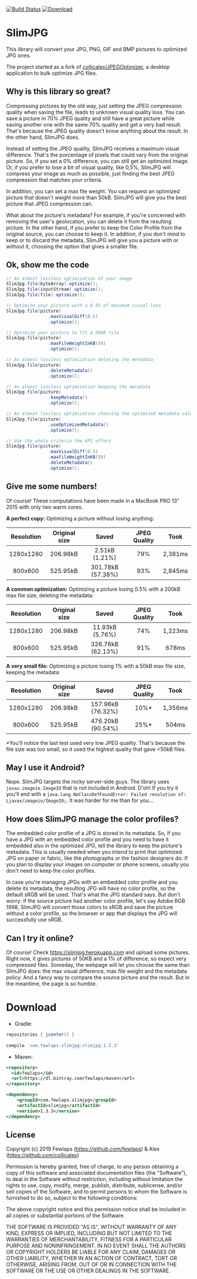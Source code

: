 [![Build Status](https://travis-ci.org/Fewlaps/slim-jpg.svg?branch=master)](https://travis-ci.org/Fewlaps/slim-jpg)
[![Download](https://api.bintray.com/packages/fewlaps/maven/slimjpg/images/download.svg) ](https://bintray.com/fewlaps/maven/slimjpg/_latestVersion)
# SlimJPG

This library will convert your JPG, PNG, GIF and BMP pictures to optimized JPG ones.

The project started as a fork of [collicalex/JPEGOptimizer](https://github.com/collicalex/JPEGOptimizer), a desktop application to bulk optimize JPG files.


## Why is this library so great?

Compressing pictures by the old way, just setting the JPEG compression quality when saving the file, leads to unknown visual quality loss. You can save a picture in 70% JPEG quality and still have a great picture while saving another one with the same 70% quality and get a very bad result. That's because the JPEG quality doesn't know anything about the result. In the other hand, SlimJPG does.

Instead of setting the JPEG quality, SlimJPG receives a maximum visual difference. That's the porcentage of pixels that could vary from the original picture. So, if you set a 0% difference, you can still get an optimized image. Or, if you prefer to lose a bit of visual quality, like 0,5%, SlimJPG will compress your image as much as possible, just finding the best JPEG compression that matches your criteria. 

In addition, you can set a max file weight. You can request an optimized picture that doesn't weight more than 50kB. SlimJPG will give you the best picture that JPEG compression can.

What about the picture's metadata? For example, if you're concerned with removing the user's geolocation, you can delete it from the resulting picture. In the other hand, if you prefer to keep the Color Profile from the original source, you can choose to keep it. In addition, if you don't mind to keep or to discard the metadata, SlimJPG will give you a picture with or without it, choosing the option that gives a smaller file.


## Ok, show me the code

```java
// An almost lossless optimization of your image
SlimJpg.file(byteArray).optimize();
SlimJpg.file(inputStream).optimize();
SlimJpg.file(file).optimize();

// Optimize your picture with a 0.5% of maximum visual loss
SlimJpg.file(picture)
                .maxVisualDiff(0.5)
                .optimize();

// Optimize your picture to fit a 50kB file
SlimJpg.file(picture)
                .maxFileWeightInKB(50)
                .optimize();

// An almost lossless optimization deleting the metadata
SlimJpg.file(picture)
                .deleteMetadata()
                .optimize();

// An almost lossless optimization keeping the metadata
SlimJpg.file(picture)
                .keepMetadata()
                .optimize();

// An almost lossless optimization choosing the optimised metadata value
SlimJpg.file(picture)
                .useOptimizedMetadata()
                .optimize();

// Use the whole criteria the API offers
SlimJpg.file(picture)
                .maxVisualDiff(0.5)
                .maxFileWeightInKB(50)
                .deleteMetadata()
                .optimize();
```


## Give me some numbers!

Of course! These computations have been made in a MacBook PRO 13" 2015 with only two warm cores.

**A perfect copy:** Optimizing a picture without losing anything:

|Resolution|Original size|Saved|JPEG Quality|Took|
|:---:|:---:|:---:|:---:|:---:|
|1280x1280|206.98kB|2.51kB (1.21%)|79%|2,381ms|
|800x600|525.95kB|301.78kB (57.38%)|93%|2,845ms|

**A common optimization:** Optimizing a picture losing 0.5% with a 200kB max file size, deleting the metadata:

|Resolution|Original size|Saved|JPEG Quality|Took|
|:---:|:---:|:---:|:---:|:---:|
|1280x1280|206.98kB|11.93kB (5.76%)|74%|1,223ms|
|800x600|525.95kB|326.76kB (62.13%)|91%|678ms|

**A very small file:** Optimizing a picture losing 1% with a 50kB max file size, keeping the metadata:

|Resolution|Original size|Saved|JPEG Quality|Took|
|:---:|:---:|:---:|:---:|:---:|
|1280x1280|206.98kB|157.96kB (76.32%)|10%*|1,356ms|
|800x600|525.95kB|476.20kB (90.54%)|25%*|504ms|

*You'll notice the last test used very low JPEG quality. That's because the file size was too small, so it used the highest quality that gave <50kB files.


## May I use it Android?

Nope. SlimJPG targets the rocky server-side guys. The library uses `javax.imageio.ImageIO` that is not included in Android. D'oh! If you try it you'll end with a `java.lang.NoClassDefFoundError: Failed resolution of: Ljavax/imageio/ImageIO;`. It was harder for me than for you...

## How does SlimJPG manage the color profiles?

The embedded color profile of a JPG is stored in its metadata. So, if you have a JPG with an embedded color profile and you need to have it embedded also in the optimized JPG, tell the library to keep the picture's metadata. This is usually needed when you intend to print that optimized JPG on paper or fabric, like the photographs or the fashion designers do. If you plan to display your images on computer or phone screens, usually you don't need to keep the color profiles.

In case you're managing JPGs with an embedded color profile and you delete its metadata, the resulting JPG will have no color profile, so the default sRGB will be used. That's what the JPG standard says. But don't worry: if the source picture had another color profile, let's say Adobe RGB 1998, SlimJPG will convert those colors to sRGB and save the picture without a color profile, so the browser or app that displays the JPG will successfully use sRGB.

## Can I try it online?

Of course! Check https://slimjpg.herokuapp.com and upload some pictures. Right now, it gives pictures of 50KB and a 1% of difference, so expect very compressed files. Someday, the webpage will let you choose the same than SlimJPG does: the max visual difference, max file weight and the metadata policy. And a fancy way to compare the source picture and the result. But in the meantime, the page is so humble.


# Download

* Gradle:
```groovy
repositories { jcenter() }
    
compile 'com.fewlaps.slimjpg:slimjpg:1.3.3'
```
* Maven:
```xml
<repository>
  <id>fewlaps</id>
  <url>https://dl.bintray.com/fewlaps/maven</url>
</repository>

<dependency>
    <groupId>com.fewlaps.slimjpg</groupId>
    <artifactId>slimjpg</artifactId>
    <version>1.3.3</version>
</dependency>
```

## License

Copyright (c) 2019 Fewlaps (https://github.com/fewlaps) & Alex (https://github.com/collicalex)

Permission is hereby granted, free of charge, to any person obtaining a copy
of this software and associated documentation files (the "Software"), to deal
in the Software without restriction, including without limitation the rights
to use, copy, modify, merge, publish, distribute, sublicense, and/or sell
copies of the Software, and to permit persons to whom the Software is
furnished to do so, subject to the following conditions:

The above copyright notice and this permission notice shall be included in all
copies or substantial portions of the Software.

THE SOFTWARE IS PROVIDED "AS IS", WITHOUT WARRANTY OF ANY KIND, EXPRESS OR
IMPLIED, INCLUDING BUT NOT LIMITED TO THE WARRANTIES OF MERCHANTABILITY,
FITNESS FOR A PARTICULAR PURPOSE AND NONINFRINGEMENT. IN NO EVENT SHALL THE
AUTHORS OR COPYRIGHT HOLDERS BE LIABLE FOR ANY CLAIM, DAMAGES OR OTHER
LIABILITY, WHETHER IN AN ACTION OF CONTRACT, TORT OR OTHERWISE, ARISING FROM,
OUT OF OR IN CONNECTION WITH THE SOFTWARE OR THE USE OR OTHER DEALINGS IN THE
SOFTWARE.
